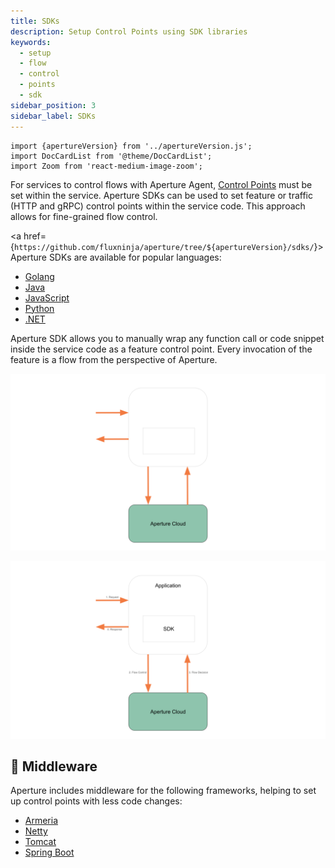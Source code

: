 ```yaml
---
title: SDKs
description: Setup Control Points using SDK libraries
keywords:
  - setup
  - flow
  - control
  - points
  - sdk
sidebar_position: 3
sidebar_label: SDKs
---
```


```mdx-code-block
import {apertureVersion} from '../apertureVersion.js';
import DocCardList from '@theme/DocCardList';
import Zoom from 'react-medium-image-zoom';
```

For services to control flows with Aperture Agent, [Control
Points][control-point] must be set within the service. Aperture SDKs can be used
to set feature or traffic (HTTP and gRPC) control points within the service
code. This approach allows for fine-grained flow control.

<a
href={`https://github.com/fluxninja/aperture/tree/${apertureVersion}/sdks/`}>Aperture
SDKs</a> are available for popular languages:

- [Golang][golang]
- [Java][java]
- [JavaScript][javascript]
- [Python][python]
- [.NET][dotnet]

Aperture SDK allows you to manually wrap any function call or code snippet
inside the service code as a feature control point. Every invocation of the
feature is a flow from the perspective of Aperture.

![SDK](./assets/sdks-dark.svg#gh-dark-mode-only)

![SDK](./assets/sdks-light.svg#gh-light-mode-only)

## 🧩 Middleware

Aperture includes middleware for the following frameworks, helping to set up
control points with less code changes:

- [Armeria][armeria]
- [Netty][netty]
- [Tomcat][tomcat]
- [Spring Boot][spring-boot]

<DocCardList />

[control-point]: /concepts/control-point.md
[golang]: ./go/manual.md
[java]: ./java/manual.md
[javascript]: ./javascript/manual.md
[python]: ./python/manual.md
[dotnet]: ./dotnet/manual.md
[netty]: ./java/netty.md#netty-handler
[tomcat]: ./java/tomcat.md#tomcat-filter
[spring-boot]: ./java/springboot.md#spring-boot-filter
[armeria]: ./java/armeria.md#armeria-decorators
